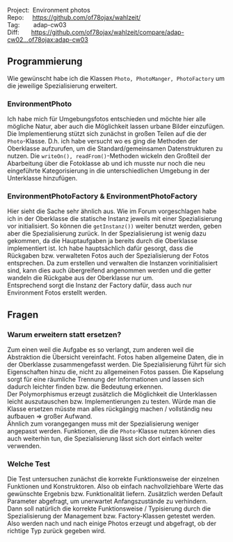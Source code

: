 Project:&nbsp;&nbsp;Environment photos  
Repo:&nbsp;&nbsp;&nbsp;&nbsp;&nbsp;https://github.com/of78ojax/wahlzeit/  
Tag:&nbsp;&nbsp;&nbsp;&nbsp;&nbsp;&nbsp;&nbsp;&nbsp;adap-cw03  
Diff:&nbsp;&nbsp;&nbsp;&nbsp;&nbsp;&nbsp;&nbsp;https://github.com/of78ojax/wahlzeit/compare/adap-cw02...of78ojax:adap-cw03


## Programmierung
Wie gewünscht habe ich die Klassen `Photo, PhotoManger, PhotoFactory` um die jeweilige Spezialisierung erweitert. 
### EnvironmentPhoto
Ich habe mich für Umgebungsfotos entschieden und möchte hier alle mögliche Natur, aber auch die Möglichkeit lassen urbane Bilder einzufügen.  
Die Implementierung stützt sich zunächst in großen Teilen auf die der `Photo`-Klasse. D.h. ich habe versucht wo es ging die Methoden der Oberklasse aufzurufen, um die Standard/gemeinsamen Datenstrukturen zu nutzen. 
Die `writeOn(), readFrom()`-Methoden wickeln den Großteil der Abarbeitung über die Fotoklasse ab und ich musste nur noch die neu eingeführte Kategorisierung in die unterschiedlichen Umgebung in der Unterklasse hinzufügen.  
### EnvironmentPhotoFactory & EnvironmentPhotoFactory
Hier sieht die Sache sehr ähnlich aus. Wie im Forum vorgeschlagen habe ich in der Oberklasse die statische Instanz jeweils mit einer Spezialisierung vor initialisiert. So können die ``getInstanz())`` weiter benutzt werden, geben aber die Spezialisierung zurück.
In der Spezialisierung ist wenig dazu gekommen, da die Hauptaufgaben ja bereits durch die Oberklasse implementiert ist. Ich habe hauptsächlich dafür gesorgt, dass die Rückgaben bzw. verwalteten Fotos auch der Spezialisierung der Fotos entsprechen. Da zum erstellen und verwalten die Instanzen vorinitialisiert sind, kann dies auch übergreifend angenommen werden und die getter wandeln die Rückgabe aus der Oberklasse nur um.  
Entsprechend sorgt die Instanz der Factory dafür, dass auch nur Environment Fotos erstellt werden.
## Fragen
### Warum erweitern statt ersetzen?
Zum einen weil die Aufgabe es so verlangt, zum anderen weil die Abstraktion die Übersicht vereinfacht.
Fotos haben allgemeine Daten, die in der Oberklasse zusammengefasst werden. Die Spezialisierung führt für sich Eigenschaften hinzu die, nicht zu allgemeinen Fotos passen. Die Kapselung sorgt für eine räumliche Trennung der Informationen und lassen sich dadurch leichter finden bzw. die Bedeutung erkennen.  
Der Polymorphismus erzeugt zusätzlich die Möglichkeit die Unterklassen leicht auszutauschen bzw. Implementierungen zu testen. Würde man die Klasse ersetzen müsste man alles rückgängig machen / vollständig neu aufbauen => großer Aufwand.  
Ähnlich zum vorangegangen muss mit der Spezialisierung weniger angepasst werden. Funktionen, die die ``Photo``-Klasse nutzen können dies auch weiterhin tun, die Spezialisierung lässt sich dort einfach weiter verwenden.
### Welche Test 
Die Test untersuchen zunächst die korrekte Funktionsweise der einzelnen Funktionen und Konstruktoren. Also ob einfach nachvollziehbare Werte das gewünschte Ergebnis bzw. Funktionalität liefern. Zusätzlich werden Default Parameter abgefragt, um unerwartet Anfangszustände zu verhindern.  
Dann soll natürlich die korrekte Funktionsweise / Typisierung durch die Spezialisierung der Management bzw. Factory-Klassen getestet werden. Also werden nach und nach einige Photos erzeugt und abgefragt, ob der richtige Typ zurück gegeben wird.



